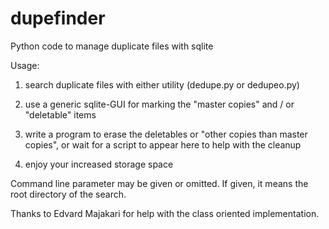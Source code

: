 # dupefinder
Python code to manage duplicate files with sqlite

Usage:

1) search duplicate files with either utility (dedupe.py or dedupeo.py)

2) use a generic sqlite-GUI for marking the "master copies" and / or "deletable" items

3) write a program to erase the deletables or "other copies than master copies", or wait for a script to appear here to help with the cleanup

4) enjoy your increased storage space

Command line parameter may be given or omitted. If given, it means the root directory of the search.

Thanks to Edvard Majakari for help with the class oriented implementation.
